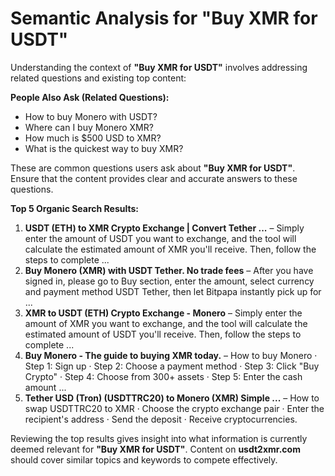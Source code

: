 # Semantic Analysis for "Buy XMR for USDT"

Understanding the context of **"Buy XMR for USDT"** involves addressing related questions and existing top content:

**People Also Ask (Related Questions):**  
- How to buy Monero with USDT?
- Where can I buy Monero XMR?
- How much is $500 USD to XMR?
- What is the quickest way to buy XMR?

These are common questions users ask about **"Buy XMR for USDT"**. Ensure that the content provides clear and accurate answers to these questions.

**Top 5 Organic Search Results:**  
1. **USDT (ETH) to XMR Crypto Exchange | Convert Tether ...** – Simply enter the amount of USDT you want to exchange, and the tool will calculate the estimated amount of XMR you'll receive. Then, follow the steps to complete ...
2. **Buy Monero (XMR) with USDT Tether. No trade fees** – After you have signed in, please go to Buy section, enter the amount, select currency and payment method USDT Tether, then let Bitpapa instantly pick up for ...
3. **XMR to USDT (ETH) Crypto Exchange - Monero** – Simply enter the amount of XMR you want to exchange, and the tool will calculate the estimated amount of USDT you'll receive. Then, follow the steps to complete ...
4. **Buy Monero - The guide to buying XMR today.** – How to buy Monero · Step 1: Sign up · Step 2: Choose a payment method · Step 3: Click "Buy Crypto" · Step 4: Choose from 300+ assets · Step 5: Enter the cash amount ...
5. **Tether USD (Tron) (USDTTRC20) to Monero (XMR) Simple ...** – How to swap USDTTRC20 to XMR · Choose the crypto exchange pair · Enter the recipient's address · Send the deposit · Receive cryptocurrencies.

Reviewing the top results gives insight into what information is currently deemed relevant for **"Buy XMR for USDT"**. Content on **usdt2xmr.com** should cover similar topics and keywords to compete effectively.
